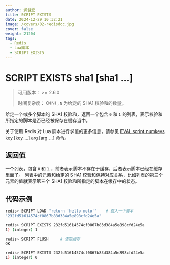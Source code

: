 ```yaml
---
author: 黄健宏
title: SCRIPT EXISTS
date: 2024-12-29 10:32:21
image: /covers/02-redisdoc.jpg
cover: false
weight: 21204
tags:
  - Redis
  - Lua脚本
  - SCRIPT EXISTS
---
```


# SCRIPT EXISTS sha1 [sha1 …]

> 可用版本： >= 2.6.0
> 
> 时间复杂度： O(N) , `N` 为给定的 SHA1 校验和的数量。

给定一个或多个脚本的 SHA1 校验和，返回一个包含 `0` 和 `1` 的列表，表示校验和所指定的脚本是否已经被保存在缓存当中。

关于使用 Redis 对 Lua 脚本进行求值的更多信息，请参见 [EVAL script numkeys key [key …] arg [arg …]](eval.html#eval) 命令。

## 返回值

一个列表，包含 `0` 和 `1` ，前者表示脚本不存在于缓存，后者表示脚本已经在缓存里面了。 列表中的元素和给定的 SHA1 校验和保持对应关系，比如列表的第三个元素的值就表示第三个 SHA1 校验和所指定的脚本在缓存中的状态。

## 代码示例

```bash
redis> SCRIPT LOAD "return 'hello moto'"    # 载入一个脚本
"232fd51614574cf0867b83d384a5e898cfd24e5a"

redis> SCRIPT EXISTS 232fd51614574cf0867b83d384a5e898cfd24e5a
1) (integer) 1

redis> SCRIPT FLUSH     # 清空缓存
OK

redis> SCRIPT EXISTS 232fd51614574cf0867b83d384a5e898cfd24e5a
1) (integer) 0
```